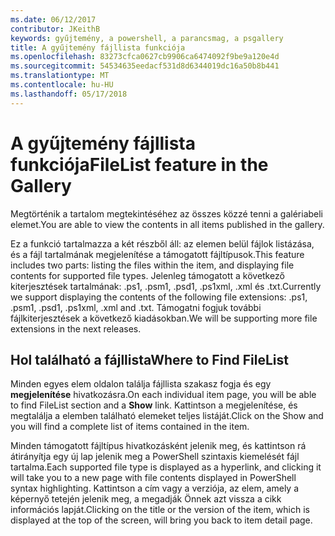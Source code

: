 ```yaml
---
ms.date: 06/12/2017
contributor: JKeithB
keywords: gyűjtemény, a powershell, a parancsmag, a psgallery
title: A gyűjtemény fájllista funkciója
ms.openlocfilehash: 83273cfca0627cb9906ca6474092f9be9a120e4d
ms.sourcegitcommit: 54534635eedacf531d8d6344019dc16a50b8b441
ms.translationtype: MT
ms.contentlocale: hu-HU
ms.lasthandoff: 05/17/2018
---
```

# <a name="filelist-feature-in-the-gallery"></a><span data-ttu-id="504ae-103">A gyűjtemény fájllista funkciója</span><span class="sxs-lookup"><span data-stu-id="504ae-103">FileList feature in the Gallery</span></span>

<span data-ttu-id="504ae-104">Megtörténik a tartalom megtekintéséhez az összes közzé tenni a galériabeli elemet.</span><span class="sxs-lookup"><span data-stu-id="504ae-104">You are able to view the contents in all items published in the gallery.</span></span>

<span data-ttu-id="504ae-105">Ez a funkció tartalmazza a két részből áll: az elemen belül fájlok listázása, és a fájl tartalmának megjelenítése a támogatott fájltípusok.</span><span class="sxs-lookup"><span data-stu-id="504ae-105">This feature includes two parts: listing the files within the item, and displaying file contents for supported file types.</span></span> <span data-ttu-id="504ae-106">Jelenleg támogatott a következő kiterjesztések tartalmának: .ps1, .psm1, .psd1, .ps1xml, .xml és .txt.</span><span class="sxs-lookup"><span data-stu-id="504ae-106">Currently we support displaying the contents of the following file extensions: .ps1, .psm1, .psd1, .ps1xml, .xml and .txt.</span></span> <span data-ttu-id="504ae-107">Támogatni fogjuk további fájlkiterjesztések a következő kiadásokban.</span><span class="sxs-lookup"><span data-stu-id="504ae-107">We will be supporting more file extensions in the next releases.</span></span>

## <a name="where-to-find-filelist"></a><span data-ttu-id="504ae-108">Hol található a fájllista</span><span class="sxs-lookup"><span data-stu-id="504ae-108">Where to Find FileList</span></span>

<span data-ttu-id="504ae-109">Minden egyes elem oldalon találja fájllista szakasz fogja és egy **megjelenítése** hivatkozásra.</span><span class="sxs-lookup"><span data-stu-id="504ae-109">On each individual item page, you will be able to find FileList section and a **Show** link.</span></span> <span data-ttu-id="504ae-110">Kattintson a megjelenítése, és megtalálja a elemben található elemeket teljes listáját.</span><span class="sxs-lookup"><span data-stu-id="504ae-110">Click on the Show and you will find a complete list of items contained in the item.</span></span>

<span data-ttu-id="504ae-111">Minden támogatott fájltípus hivatkozásként jelenik meg, és kattintson rá átirányítja egy új lap jelenik meg a PowerShell szintaxis kiemelését fájl tartalma.</span><span class="sxs-lookup"><span data-stu-id="504ae-111">Each supported file type is displayed as a hyperlink, and clicking it will take you to a new page with file contents displayed in PowerShell syntax highlighting.</span></span> <span data-ttu-id="504ae-112">Kattintson a cím vagy a verziója, az elem, amely a képernyő tetején jelenik meg, a megadják Önnek azt vissza a cikk információs lapját.</span><span class="sxs-lookup"><span data-stu-id="504ae-112">Clicking on the title or the version of the item, which is displayed at the top of the screen, will bring you back to item detail page.</span></span>